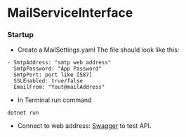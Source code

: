 # MailServiceInterface

### Startup

- Create a MailSettings.yaml
The file should look like this:
```
- SmtpAddress: "smtp web address"
  SmtpPassword: "App Password"
  SmtpPort: port like [587]
  SSLEnabled: true/false
  EmailFrom: "Yout@mailAddress"
```

- In Terminal run command
```
dotnet run
```

- Connect to web address: [Swagger](http://localhost:5147/swagger/index.html) to test API.